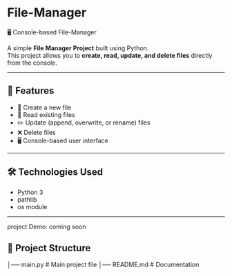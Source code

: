 # File-Manager
🖥️ Console-based  File-Manager

A simple **File Manager Project** built using Python.  
This project allows you to **create, read, update, and delete files** directly from the console.  

---

## 🚀 Features
- 📄 Create a new file  
- 📖 Read existing files  
- ✏️ Update (append, overwrite, or rename) files  
- ❌ Delete files  
- 🖥️ Console-based user interface  

---

## 🛠️ Technologies Used
- Python 3
- pathlib
- os module

---
project Demo:
coming soon


## 📂 Project Structure
│── main.py # Main project file
│── README.md # Documentation

